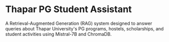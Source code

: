 # Thapar PG Student Assistant

A Retrieval-Augmented Generation (RAG) system designed to answer queries about Thapar University's PG programs, hostels, scholarships, and student activities using Mistral-7B and ChromaDB.
